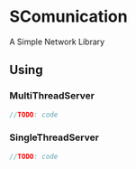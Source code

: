 # SComunication
A Simple Network Library
## Using
### MultiThreadServer
```java
//TODO: code
```
### SingleThreadServer
```java
//TODO: code
```